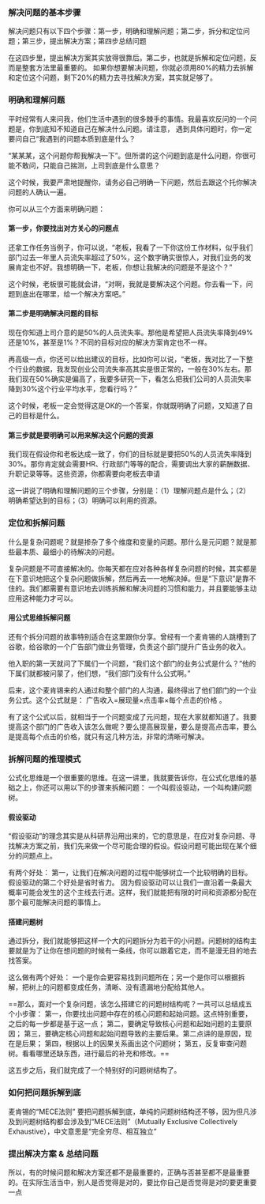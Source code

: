 
### 解决问题的基本步骤

解决问题只有以下四个步骤：第一步，明确和理解问题；第二步，拆分和定位问题；第三步，提出解决方案；第四步总结问题

在这四步里，提出解决方案其实放得很靠后。第二步，也就是拆解和定位问题，反而是整套方法里最重要的。 如果你想要解决问题，你就必须用80%的精力去拆解和定位这个问题，剩下20%的精力去寻找解决方案，其实就足够了。

### 明确和理解问题

平时经常有人来问我，他们生活中遇到的很多棘手的事情。我最喜欢反问的一个问题是，你到底知不知道自己在解决什么问题。请注意， 遇到具体问题时，你一定要问自己“我遇到的问题本质到底是什么？

“某某某，这个问题你帮我解决一下”。但所谓的这个问题到底是什么问题，你很可能不敢问，只能自己揣测，上司到底是什么意思？

这个时候，我要严肃地提醒你，请务必自己明确一下问题，然后去跟这个托你解决问题的人确认一遍。

你可以从三个方面来明确问题：

#### 第一步，你要找出对方关心的问题点
还拿工作任务当例子，你可以说，“老板，我看了一下你这份工作材料，似乎我们部门过去一年里人员流失率超过了50%，这个数字确实很惊人，对我们业务的发展肯定也不好。我想明确一下，老板，你想让我解决的问题是不是这个？”

这个时候，老板很可能就会讲，“对啊，我就是要解决这个问题。你去看一下，问题到底出在哪里，给一个解决方案吧。”     

#### 第二步是明确解决问题的目标
现在你知道上司介意的是50%的人员流失率。那他是希望把人员流失率降到49%还是10%，甚至是1%？不同的目标对应的解决方案肯定也不一样。

再高级一点，你还可以给出建议的目标，比如你可以说，“老板，我对比了一下整个行业的数据，我发现创业公司流失率高其实是很正常的，一般在30%左右。那我们现在50%确实是偏高了，我要多研究一下，看怎么把我们公司的人员流失率降到30%这个行业平均水平，您看行吗？”

这个时候，老板一定会觉得这是OK的一个答案，你就既明确了问题，又知道了自己的目标是什么。

#### 第三步就是要明确可以用来解决这个问题的资源
我们现在假设你和老板达成一致了，你们的目标就是要把50%的人员流失率降到30%。那你肯定就会需要HR、行政部门等等的配合，需要调出大家的薪酬数据、升职记录等等。这些资源，你都需要向老板去申请

这一讲说了明确和理解问题的三个步骤，分别是：（1）理解问题点是什么；（2）明确希望达到的目标；（3）明确可以利用的资源。

### 定位和拆解问题

什么是复杂问题呢？就是掺杂了多个维度和变量的问题。那什么是元问题？就是那些最本质、最细小的待解决的问题。

复杂问题是不可直接解决的。你每天都在应对各种各样复杂问题的时候，其实都是在下意识地把这个复杂问题做拆解，然后再去一一地解决掉。但是“下意识”是靠不住的。我们都需要有意识地去训练拆解和解决问题的习惯和能力，并且要能够主动应用这种能力才可以。

#### 用公式思维拆解问题

还有个拆分问题的故事特别适合在这里跟你分享。曾经有一个麦肯锡的人跳槽到了谷歌，给谷歌的一个广告部门做业务管理，负责这个部门提升广告业务的收入。

他入职的第一天就问了下属们一个问题，“我们这个部门的业务公式是什么？”他的下属们就都被问蒙了，他们想，“我们部门没有什么公式啊。”

后来，这个麦肯锡来的人通过和整个部门的人沟通，最终得出了他们部门的一个业务公式。这个公式就是： 广告收入=展现量×点击率×每个点击的价格 。

有了这个公式以后，就相当于一个问题变成了元问题，现在大家就都知道了。我要提高这个部门的广告收入该怎么做呢？要么提高展现量，要么是提高点击率，要么是提高每个点击的价格，就只有这几种方法，非常的清晰可解决。

### 拆解问题的推理模式

公式化思维是一个很重要的思维。在这一讲里，我就要告诉你，在公式化思维的基础之上，你还可以用以下的步骤来拆解问题： 一个叫假设驱动，一个叫构建问题树。

#### 假设驱动
“假设驱动”的理念其实是从科研界沿用出来的，它的意思是，在应对复杂问题、寻找解决方案之前，我们先来做一个尽可能合理的假设。假设问题可能出现在某个细分的问题点上。

有两个好处：
第一，让我们在解决问题的过程中能够树立一个比较明确的目标。
假设驱动的第二个好处是省时省力。 因为假设驱动可以让我们一直沿着一条最大概率可能会发生的这个主线去行进。这样，我们就能把有限的时间和资源都分配在那个最可能解决问题的事情上。 

#### 搭建问题树
通过拆分，我们就能够把这样一个大的问题拆分为若干的小问题。问题树的结构主要就是为了让你在想问题的时候有一条线，你可以跟着它走，而不是漫无目的地去找答案。

这么做有两个好处： 一个是你会更容易找到问题所在；另一个是你可以根据拆解，把树上的问题都变成任务，清晰、没有遗漏地分配给其他人。

==那么，面对一个复杂问题，该怎么搭建它的问题树结构呢？一共可以总结成五个小步骤：
第一，你要找出问题中存在的核心问题和起始问题。这点特别重要，之后的每一步都是基于这一点；
第二，要确定导致核心问题和起始问题的主要原因；
第三，要确定核心问题和起始问题导致的主要后果。第二点讲的是原因，现在是后果；
第四，根据以上的因果关系画出这个问题树；
第五，反复审查问题树。看看哪里还缺东西，进行最后的补充和修改。==

这五步之后，我们就完成了一个特别好的问题树结构了。     

### 如何把问题拆解到底

麦肯锡的“MECE法则”
要把问题拆解到底，单纯的问题树结构还不够，因为但凡涉及到问题树结构都会涉及到“MECE法则”（Mutually Exclusive Collectively Exhaustive），中文意思是“完全穷尽、相互独立”

### 提出解决方案 & 总结问题

所以，有的时候问题和解决方案还都不是最重要的，正确与否甚至都不是最重要的。在实际生活当中，别人是否觉得是对的，要比你自己是否觉得是对的要更重要一点


